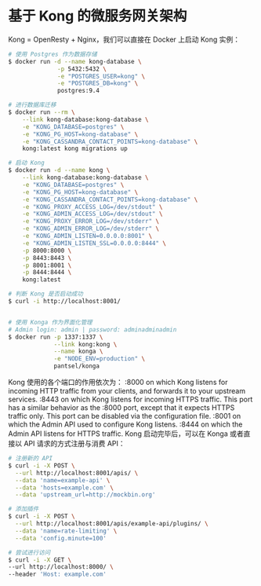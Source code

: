 # 基于 Kong 的微服务网关架构

Kong = OpenResty + Nginx，我们可以直接在 Docker 上启动 Kong 实例：

```sh
# 使用 Postgres 作为数据存储
$ docker run -d --name kong-database \
              -p 5432:5432 \
              -e "POSTGRES_USER=kong" \
              -e "POSTGRES_DB=kong" \
              postgres:9.4

# 进行数据库迁移
$ docker run --rm \
    --link kong-database:kong-database \
    -e "KONG_DATABASE=postgres" \
    -e "KONG_PG_HOST=kong-database" \
    -e "KONG_CASSANDRA_CONTACT_POINTS=kong-database" \
    kong:latest kong migrations up

# 启动 Kong
$ docker run -d --name kong \
    --link kong-database:kong-database \
    -e "KONG_DATABASE=postgres" \
    -e "KONG_PG_HOST=kong-database" \
    -e "KONG_CASSANDRA_CONTACT_POINTS=kong-database" \
    -e "KONG_PROXY_ACCESS_LOG=/dev/stdout" \
    -e "KONG_ADMIN_ACCESS_LOG=/dev/stdout" \
    -e "KONG_PROXY_ERROR_LOG=/dev/stderr" \
    -e "KONG_ADMIN_ERROR_LOG=/dev/stderr" \
    -e "KONG_ADMIN_LISTEN=0.0.0.0:8001" \
    -e "KONG_ADMIN_LISTEN_SSL=0.0.0.0:8444" \
    -p 8000:8000 \
    -p 8443:8443 \
    -p 8001:8001 \
    -p 8444:8444 \
    kong:latest

# 判断 Kong 是否启动成功
$ curl -i http://localhost:8001/


# 使用 Konga 作为界面化管理
# Admin login: admin | password: adminadminadmin
$ docker run -p 1337:1337 \
             --link kong:kong \
             --name konga \
             -e "NODE_ENV=production" \
             pantsel/konga
```

Kong 使用的各个端口的作用依次为：
:8000 on which Kong listens for incoming HTTP traffic from your clients, and forwards it to your upstream services.
:8443 on which Kong listens for incoming HTTPS traffic. This port has a similar behavior as the :8000 port, except that it expects HTTPS traffic only. This port can be disabled via the configuration file.
:8001 on which the Admin API used to configure Kong listens.
:8444 on which the Admin API listens for HTTPS traffic.
Kong 启动完毕后，可以在 Konga 或者直接以 API 请求的方式注册与消费 API：

```sh
# 注册新的 API
$ curl -i -X POST \
  --url http://localhost:8001/apis/ \
  --data 'name=example-api' \
  --data 'hosts=example.com' \
  --data 'upstream_url=http://mockbin.org'

# 添加插件
$ curl -i -X POST \
  --url http://localhost:8001/apis/example-api/plugins/ \
  --data 'name=rate-limiting' \
  --data 'config.minute=100'

# 尝试进行访问
$ curl -i -X GET \
--url http://localhost:8000/ \
--header 'Host: example.com'
```

